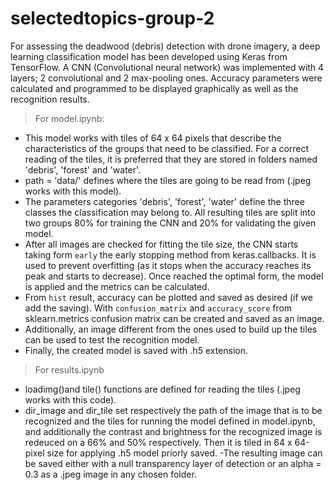 # selectedtopics-group-2

For assessing the deadwood (debris) detection with drone imagery, a deep learning classification model has been developed using Keras from TensorFlow. 
A CNN (Convolutional neural network) was implemented with 4 layers; 2 convolutional and 2 max-pooling ones. Accuracy parameters were calculated and 
programmed to be displayed graphically as well as the recognition results.

> For model.ipynb: 
  - This model works with tiles of 64 x 64 pixels that describe the characteristics of the groups that need to be classified. For a correct reading of
    the tiles, it is preferred that they are stored in folders named 'debris', 'forest' and 'water'.
  - path = 'data/' defines where the tiles are going to be read from (.jpeg works with this model). 
  - The parameters categories 'debris', 'forest', 'water' define the three classes the classification may belong to. All resulting tiles are split into 
    two groups 80% for training the CNN and 20% for validating the given model.
  - After all images are checked for fitting the tile size, the CNN starts taking form `early` the early stopping method from keras.callbacks. It is 
    used to prevent overfitting (as it stops when the accuracy reaches its peak and starts to decrease). Once reached the optimal form, the model is 
    applied and the metrics can be calculated.
  - From `hist` result, accuracy can be plotted and saved as desired (if we add the saving). With `confusion_matrix` and `accuracy_score` from sklearn.metrics
    confusion matrix can be created and saved as an image.
  - Additionally, an image different from the ones used to build up the tiles can be used to test the recognition model.
  - Finally, the created model is saved with .h5 extension.
> For results.ipynb
  - loadimg()and tile() functions are defined for reading the tiles (.jpeg works with this code).
  - dir_image and dir_tile set respectively the path of the image that is to be recognized and the tiles for running the model defined in model.ipynb,
    and additionally the contrast and brightness for the recognized image is redeuced on a 66% and 50% respectively. Then it is tiled in 64 x 64-pixel
    size for applying  .h5 model priorly saved.
  -The resulting image can be saved either with a null transparency layer of detection or an alpha = 0.3 as a .jpeg image in any chosen folder.
